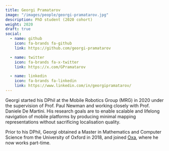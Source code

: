 ```yaml
---
title: Georgi Pramatarov
image: "/images/people/georgi-pramatarov.jpg"
description: PhD student (2020 cohort)
weight: 2020
draft: true
social:
  - name: github
    icon: fa-brands fa-github
    link: https://github.com/georgi-pramatarov

  - name: twitter
    icon: fa-brands fa-x-twitter
    link: https://x.com/GPramatarov

  - name: linkedin
    icon: fa-brands fa-linkedin
    link: https://www.linkedin.com/in/georgipramatarov/
---
```


Georgi started his DPhil at the Mobile Robotics Group (MRG) in 2020 under the supervision of Prof. Paul Newman and working closely with Prof. Daniele De Martini.
His research goals are to enable scalable and lifelong navigation of mobile platforms by producing minimal mapping representations without sacrificing localisation quality.

Prior to his DPhil, Georgi obtained a Master in Mathematics and Computer Science from the University of Oxford in 2018, and joined [Oxa](https://oxa.tech), where he now works part-time.
